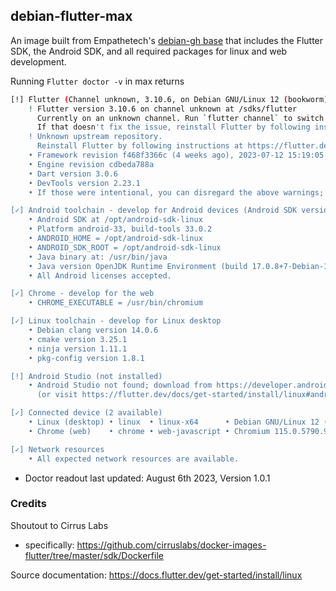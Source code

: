 ## debian-flutter-max

An image built from Empathetech's [debian-gh base](../debian-gh/Dockerfile) that includes the Flutter SDK, the Android SDK, and all required packages for linux and web development.

Running `Flutter doctor -v` in max returns

```bash
[!] Flutter (Channel unknown, 3.10.6, on Debian GNU/Linux 12 (bookworm) 6.2.0-26-generic, locale en_US)
    ! Flutter version 3.10.6 on channel unknown at /sdks/flutter
      Currently on an unknown channel. Run `flutter channel` to switch to an official channel.
      If that doesn't fix the issue, reinstall Flutter by following instructions at https://flutter.dev/docs/get-started/install.
    ! Unknown upstream repository.
      Reinstall Flutter by following instructions at https://flutter.dev/docs/get-started/install.
    • Framework revision f468f3366c (4 weeks ago), 2023-07-12 15:19:05 -0700
    • Engine revision cdbeda788a
    • Dart version 3.0.6
    • DevTools version 2.23.1
    • If those were intentional, you can disregard the above warnings; however it is recommended to use "git" directly to perform update checks and upgrades.

[✓] Android toolchain - develop for Android devices (Android SDK version 33.0.2)
    • Android SDK at /opt/android-sdk-linux
    • Platform android-33, build-tools 33.0.2
    • ANDROID_HOME = /opt/android-sdk-linux
    • ANDROID_SDK_ROOT = /opt/android-sdk-linux
    • Java binary at: /usr/bin/java
    • Java version OpenJDK Runtime Environment (build 17.0.8+7-Debian-1deb12u1)
    • All Android licenses accepted.

[✓] Chrome - develop for the web
    • CHROME_EXECUTABLE = /usr/bin/chromium

[✓] Linux toolchain - develop for Linux desktop
    • Debian clang version 14.0.6
    • cmake version 3.25.1
    • ninja version 1.11.1
    • pkg-config version 1.8.1

[!] Android Studio (not installed)
    • Android Studio not found; download from https://developer.android.com/studio/index.html
      (or visit https://flutter.dev/docs/get-started/install/linux#android-setup for detailed instructions).

[✓] Connected device (2 available)
    • Linux (desktop) • linux  • linux-x64      • Debian GNU/Linux 12 (bookworm) 6.2.0-26-generic
    • Chrome (web)    • chrome • web-javascript • Chromium 115.0.5790.98 built on Debian 12.0, running on Debian 12.0

[✓] Network resources
    • All expected network resources are available.
```
* Doctor readout last updated: August 6th 2023, Version 1.0.1

### Credits

Shoutout to Cirrus Labs
* specifically: https://github.com/cirruslabs/docker-images-flutter/tree/master/sdk/Dockerfile

Source documentation: https://docs.flutter.dev/get-started/install/linux